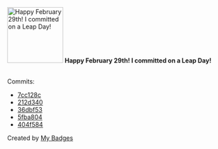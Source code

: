<img src="https://my-badges.github.io/my-badges/leap-day.png" alt="Happy February 29th! I committed on a Leap Day!" title="Happy February 29th! I committed on a Leap Day!" width="128">
<strong>Happy February 29th! I committed on a Leap Day!</strong>
<br><br>

Commits:

- <a href="https://github.com/qoomon/actions--create-commit/commit/7cc128c30d9a9e5e4289b960bf892df9cc50d39d">7cc128c</a>
- <a href="https://github.com/qoomon/actions--create-commit/commit/212d340ce9cbc0108a0d377f5b6c37766db82dc0">212d340</a>
- <a href="https://github.com/qoomon/my-zsh/commit/36dbf534f7e152039e5177b7b6a510e2b2492602">36dbf53</a>
- <a href="https://github.com/qoomon/zsh-lazyload/commit/5fba804b2dee2bd48037dfca191cb611f5dca817">5fba804</a>
- <a href="https://github.com/qoomon/zsh-theme-qoomon/commit/404f58477af184f96b93a9dafb45d50389a35473">404f584</a>


Created by <a href="https://github.com/my-badges/my-badges">My Badges</a>